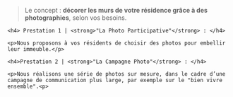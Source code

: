 > Le concept : **décorer les murs de votre résidence grâce à des photographies**, selon vos besoins.

<div class="col-xs-12 col-sm-6">

	<h4> Prestation 1 | <strong>"La Photo Participative"</strong> : </h4>
	
	<p>Nous proposons à vos résidents de choisir des photos pour embellir leur immeuble.</p>

</div>

<div class="col-xs-12 col-sm-6">

	<h4>Prestation 2 | <strong>"La Campagne Photo"</strong> : </h4>
	
	<p>Nous réalisons une série de photos sur mesure, dans le cadre d’une campagne de communication plus large, par exemple sur le "bien vivre ensemble".<p>

</div>